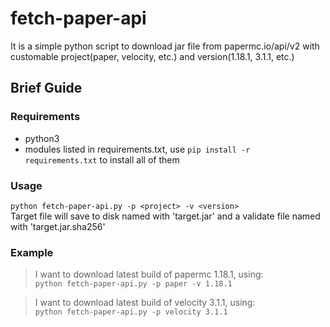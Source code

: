 # fetch-paper-api
It is a simple python script to download jar file from papermc.io/api/v2 with customable project(paper, velocity, etc.) and version(1.18.1, 3.1.1, etc.)
## Brief Guide
### Requirements
- python3
- modules listed in requirements.txt, use `pip install -r requirements.txt` to install all of them
### Usage
`python fetch-paper-api.py -p <project> -v <version>`  
Target file will save to disk named with 'target.jar' and a validate file named with 'target.jar.sha256'
### Example  
> I want to download latest build of papermc 1.18.1, using:  
`python fetch-paper-api.py -p paper -v 1.18.1`

> I want to download latest build of velocity 3.1.1, using:  
`python fetch-paper-api.py -p velocity 3.1.1`

